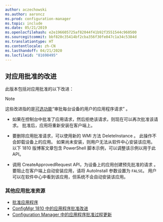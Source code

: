 ```yaml
---
author: aczechowski
ms.author: aaroncz
ms.prod: configuration-manager
ms.topic: include
ms.date: 05/21/2019
ms.openlocfilehash: e2e196605725af82044f41b92f3551544c960500
ms.sourcegitcommit: bbf820c35414bf2cba356f30fe047c1a34c5384d
ms.translationtype: HT
ms.contentlocale: zh-CN
ms.lasthandoff: 04/21/2020
ms.locfileid: "81698495"
---
```

## <a name="improvements-to-app-approvals"></a><a name="bkmk_approve"></a> 对应用批准的改进

<!--4224910-->

此版本包括对应用批准的以下改进：

> [!Note]  
> 这些改进指的是[可选功能](../../../../servers/manage/install-in-console-updates.md#bkmk_options)“审批每台设备的用户的应用程序请求”  。  

- 如果在控制台中批准了应用请求，然后拒绝该请求，则现在可以再次批准该请求。 批准后，应用将重新安装在客户端上。  

- 要删除应用批准请求，可以使用新的 WMI 方法 DeleteInstance  。 此操作不会卸载设备上的应用。 如果尚未安装，则用户无法从软件中心安装该应用。 以下 1810 版博客文章包含 PowerShell 脚本示例，可以调整该示例以用于此 API。  

- 调用 CreateApprovedRequest API，为设备上的应用创建预先批准的请求  。 要阻止在客户端上自动安装应用，请将 AutoInstall 参数设置为 `FALSE`。 用户可以在软件中心中看到该应用，但系统不会自动安装该应用。

### <a name="other-app-approval-resources"></a>其他应用批准资源

- [批准应用程序](../../../../../apps/deploy-use/app-approval.md#bkmk_email-approve)
- [ConfigMgr 1810 中的应用程序批准改进](https://techcommunity.microsoft.com/t5/Configuration-Manager-Blog/Application-approval-improvements-in-ConfigMgr-1810/ba-p/303534)
- [Configuration Manager 中的应用程序批准过程更新](https://techcommunity.microsoft.com/t5/Configuration-Manager-Blog/Updates-to-the-application-approval-process-in-Configuration/ba-p/275048)